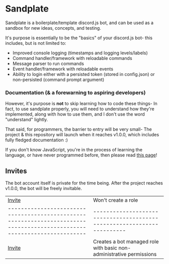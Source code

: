 # Sandplate

Sandplate is a boilerplate/template discord.js bot, and can be used as a sandbox for new ideas, concepts, and testing.

It's purpose is essentially to be the "basics" of your discord.js bot- this includes, but is not limited to:

- Improved console logging (timestamps and logging levels/labels)
- Command handler/framework with reloadable commands
- Message parser to run commands
- Event handler/framework with reloadable events
- Ability to login either with a persisted token (stored in config.json) or non-persisted (command prompt argument)

### Documentation (& a forewarning to aspiring developers)

However, it's purpose is **not** to skip learning how to code these things- In fact, to use sandplate properly, you will need to understand how they're implemented, along with how to use them, and I don't use the word "understand" lightly.

That said, for programmers, the barrier to entry will be very small- The project & this repository will launch when it reaches v1.0.0, which includes fully fledged documentation :)

If you don't know JavaScript, you're in the process of learning the language, or have never programmed before, then please read [this page](https://github.com/06000208/sandplate/wiki/Resources#learning-javascript)!

## Invites

The bot account itself is private for the time being. After the project reaches v1.0.0, the bot will be freely invitable.

|     |     |
| --- | --- |
| [Invite](https://discordapp.com/oauth2/authorize?client_id=642469616932880395&amp;scope=bot) | Won't create a role |
|------------------------------------------------------------------------------------------------------------------------|----------------------------------------------------------------------|
| [Invite](https://discordapp.com/oauth2/authorize?client_id=642469616932880395&amp;scope=bot&amp;permissions=104188992) | Creates a bot managed role with basic non-administrative permissions |
